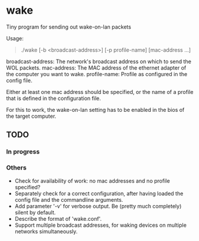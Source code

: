 wake
====

Tiny program for sending out wake-on-lan packets

Usage:
> ./wake \[-b &lt;broadcast-address&gt;\] \[-p profile-name\] \[mac-address ...\]

broadcast-address: The network's broadcast address on which to send the WOL packets.
mac-address: The MAC address of the ethernet adapter of the computer you want to wake.
profile-name: Profile as configured in the config file.

Either at least one mac address should be specified, or the name of a profile that is defined in the configuration file.

For this to work, the wake-on-lan setting has to be enabled in the bios of the target computer.

TODO
----

### In progress ###

### Others ###
* Check for availability of work: no mac addresses and no profile specified?
* Separately check for a correct configuration, after having loaded the config file and the commandline arguments.
* Add parameter '-v' for verbose output. Be (pretty much completely) silent by default.
* Describe the format of 'wake.conf'.
* Support multiple broadcast addresses, for waking devices on multiple networks simultaneously.
